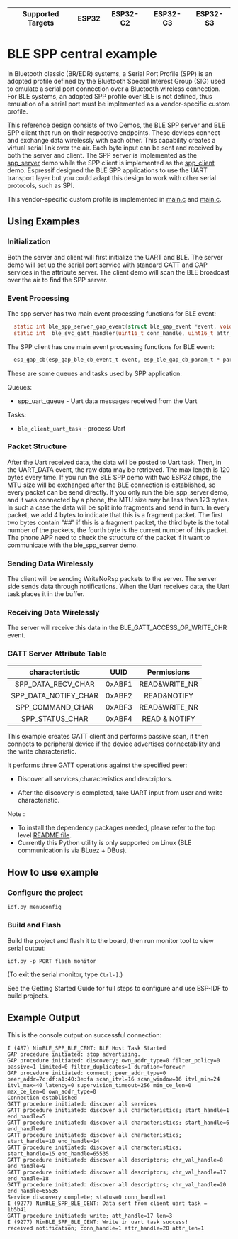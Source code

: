 | Supported Targets | ESP32 | ESP32-C2 | ESP32-C3 | ESP32-S3 |
| ----------------- | ----- | -------- | -------- | -------- |

# BLE SPP central example

  In Bluetooth classic (BR/EDR) systems, a Serial Port Profile (SPP) is an adopted profile defined by the Bluetooth Special Interest Group (SIG) used to emulate a serial port connection over a Bluetooth wireless connection. For BLE systems, an adopted SPP profile over BLE is not defined, thus emulation of a serial port must be implemented as a vendor-specific custom profile.

  This reference design consists of two Demos, the BLE SPP server and BLE SPP client that run on their respective endpoints. These devices connect and exchange data wirelessly with each other. This capability creates a virtual serial link over the air. Each byte input can be sent and received by both the server and client. The SPP server is implemented as the [spp_server](../spp_server) demo while the SPP client is implemented as the [spp_client](../spp_client) demo. Espressif designed the BLE SPP applications to use the UART transport layer but you could adapt this design to work with other serial protocols, such as SPI.

  This vendor-specific custom profile is implemented in [main.c](../spp_client/main/main.c) and [main.c](../spp_server/main/main.c).

## Using Examples

### Initialization

  Both the server and client will first initialize the UART and BLE. The server demo will set up the serial port service with standard GATT and GAP services in the attribute server. The client demo will scan the BLE broadcast over the air to find the SPP server.

### Event Processing

  The spp server has two main event processing functions for BLE event:

```c
  static int ble_spp_server_gap_event(struct ble_gap_event *event, void *arg);
  static int  ble_svc_gatt_handler(uint16_t conn_handle, uint16_t attr_handle,struct ble_gatt_access_ctxt *ctxt, void *arg);
```

  The SPP client has one main event processing functions for BLE event:

```c
  esp_gap_cb(esp_gap_ble_cb_event_t event, esp_ble_gap_cb_param_t * param);
```

  These are some queues and tasks used by SPP application:

  Queues:

  * spp_uart_queue       - Uart data messages received from the Uart

  Tasks:

  * `ble_client_uart_task`            - process Uart

### Packet Structure

  After the Uart received data, the data will be posted to Uart task. Then, in the UART_DATA event, the raw data may be retrieved. The max length is 120 bytes every time.
  If you run the BLE SPP demo with two ESP32 chips, the MTU size will be exchanged after the BLE connection is established, so every packet can be send directly.
  If you only run the ble_spp_server demo, and it was connected by a phone, the MTU size may be less than 123 bytes. In such a case the data will be split into fragments and send in turn.
  In every packet, we add 4 bytes to indicate that this is a fragment packet. The first two bytes contain "##" if this is a fragment packet, the third byte is the total number of the packets, the fourth byte is the current number of this packet.
  The phone APP need to check the structure of the packet if it want to communicate with the ble_spp_server demo.

### Sending Data Wirelessly

  The client will be sending WriteNoRsp packets to the server. The server side sends data through notifications. When the Uart receives data, the Uart task places it in the buffer.

### Receiving Data Wirelessly

  The server will receive this data in the BLE_GATT_ACCESS_OP_WRITE_CHR event.

### GATT Server Attribute Table

  charactertistic|UUID|Permissions
  :-:|:-:|:-:
  SPP_DATA_RECV_CHAR|0xABF1|READ&WRITE_NR
  SPP_DATA_NOTIFY_CHAR|0xABF2|READ&NOTIFY
  SPP_COMMAND_CHAR|0xABF3|READ&WRITE_NR
  SPP_STATUS_CHAR|0xABF4|READ & NOTIFY

This example creates GATT client and performs passive scan, it then connects to peripheral device if the device advertises connectability and the write characteristic.

It performs three GATT operations against the specified peer:

* Discover all services,characteristics and descriptors.

* After the discovery is completed, take UART input from user and write characteristic.


Note :

* To install the dependency packages needed, please refer to the top level [README file](../../../../README.md#running-test-python-script-ttfw).
* Currently this Python utility is only supported on Linux (BLE communication is via BLuez + DBus).

## How to use example

### Configure the project

```
idf.py menuconfig
```

### Build and Flash

Build the project and flash it to the board, then run monitor tool to view serial output:

```
idf.py -p PORT flash monitor
```

(To exit the serial monitor, type ``Ctrl-]``.)

See the Getting Started Guide for full steps to configure and use ESP-IDF to build projects.

## Example Output

This is the console output on successful connection:

```
I (487) NimBLE_SPP_BLE_CENT: BLE Host Task Started
GAP procedure initiated: stop advertising.
GAP procedure initiated: discovery; own_addr_type=0 filter_policy=0 passive=1 limited=0 filter_duplicates=1 duration=forever
GAP procedure initiated: connect; peer_addr_type=0 peer_addr=7c:df:a1:40:3e:fa scan_itvl=16 scan_window=16 itvl_min=24 itvl_max=40 latency=0 supervision_timeout=256 min_ce_len=0 max_ce_len=0 own_addr_type=0
Connection established 
GATT procedure initiated: discover all services
GATT procedure initiated: discover all characteristics; start_handle=1 end_handle=5
GATT procedure initiated: discover all characteristics; start_handle=6 end_handle=9
GATT procedure initiated: discover all characteristics; start_handle=10 end_handle=14
GATT procedure initiated: discover all characteristics; start_handle=15 end_handle=65535
GATT procedure initiated: discover all descriptors; chr_val_handle=8 end_handle=9
GATT procedure initiated: discover all descriptors; chr_val_handle=17 end_handle=18
GATT procedure initiated: discover all descriptors; chr_val_handle=20 end_handle=65535
Service discovery complete; status=0 conn_handle=1
I (9277) NimBLE_SPP_BLE_CENT: Data sent from client uart task =
1b5b41
GATT procedure initiated: write; att_handle=17 len=3
I (9277) NimBLE_SPP_BLE_CENT: Write in uart task success!
received notification; conn_handle=1 attr_handle=20 attr_len=1

```
